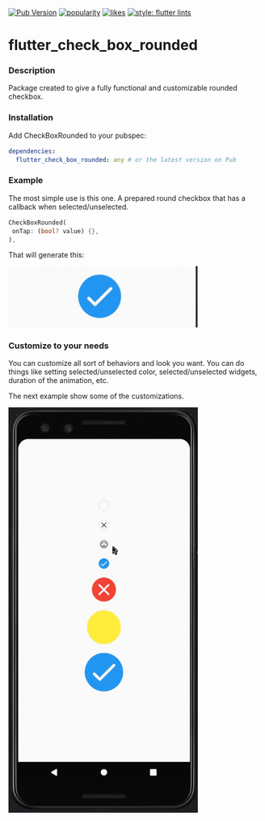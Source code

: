 [![Pub Version](https://img.shields.io/pub/v/badges?color=blueviolet)](https://pub.dev/packages/flutter_check_box_rounded)
[![popularity](https://img.shields.io/pub/popularity/badges?logo=dart)](https://pub.dev/packages/flutter_check_box_rounded/score)
[![likes](https://img.shields.io/pub/likes/badges?logo=dart)](https://pub.dev/packages/flutter_check_box_rounded/score)
[![style: flutter lints](https://img.shields.io/badge/style-flutter__lints-blue)](https://pub.dev/packages/flutter_lints)

# flutter_check_box_rounded

### Description

Package created to give a fully functional and customizable rounded checkbox.

### Installation

Add CheckBoxRounded to your pubspec:

```yaml
dependencies:
  flutter_check_box_rounded: any # or the latest version on Pub
```

### Example

The most simple use is this one. A prepared round checkbox that has a callback when selected/unselected.

```dart
CheckBoxRounded(
 onTap: (bool? value) {},
),
```

That will generate this:

<img src="https://github.com/ziqq/flutter_check_box_rounded/blob/main/.images/1.gif?raw=true" width="375" alt="enter image description here">

### Customize to your needs
You can customize all sort of behaviors and look you want. You can do things like setting selected/unselected color, selected/unselected
widgets, duration of the animation, etc.

The next example show some of the customizations.

<img src="https://github.com/ziqq/flutter_check_box_rounded/blob/main/.images/2.gif?raw=true" width="375" alt="enter image description here">
